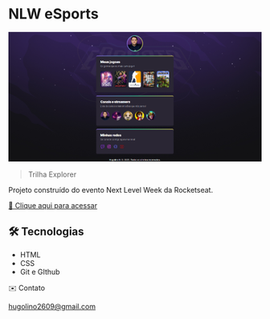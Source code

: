 # NLW eSports

![preview](./.github/preview_1.png)

> Trilha Explorer

Projeto construído do evento Next Level Week da Rocketseat.

[🔗 Clique aqui para acessar](https://hugofficial.github.io/nlw-esports-explorer)

## 🛠️ Tecnologias

- HTML
- CSS
- Git e GIthub

✉️ Contato

hugolino2609@gmail.com

